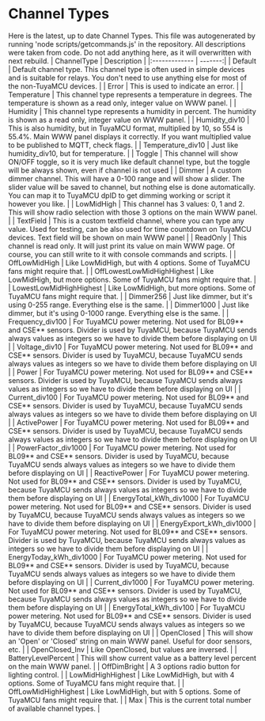 # Channel Types
Here is the latest, up to date Channel Types.
This file was autogenerated by running 'node scripts/getcommands.js' in the repository.
All descriptions were taken from code.
Do not add anything here, as it will overwritten with next rebuild.
| ChannelType     |  Description  |
|:------------- | -------:|
| Default |  Default channel type. This channel type is often used in simple devices and is suitable for relays. You don't need to use anything else for most of the non-TuyaMCU devices. |
| Error |  This is used to indicate an error. |
| Temperature |  This channel type represents a temperature in degrees. The temperature is shown as a read only, integer value on WWW panel. |
| Humidity |  This channel type represents a humidity in percent. The humidity is shown as a read only, integer value on WWW panel. |
| Humidity_div10 |  This is also humidity, but in TuyaMCU format, multiplied by 10, so 554 is 55.4%. Main WWW panel displays it correctly. If you want multiplied value to be published to MQTT, check flags. |
| Temperature_div10 |  Just like humidity_div10, but for temperature. |
| Toggle |  This channel will show ON/OFF toggle, so it is very much like default channel type, but the toggle will be always shown, even if channel is not used |
| Dimmer |  A custom dimmer channel. This will have a 0-100 range and will show a slider. The slider value will be saved to channel, but nothing else is done automatically. You can map it to TuyaMCU dpID to get dimming working or script it however you like. |
| LowMidHigh |  This channel has 3 values: 0, 1 and 2. This will show radio selection with those 3 options on the main WWW panel. |
| TextField |  This is a custom textfield channel, where you can type any value. Used for testing, can be also used for time countdown on TuyaMCU devices. Text field will be shown on main WWW panel |
| ReadOnly |  This channel is read only. It will just print its value on main WWW page. Of course, you can still write to it with console commands and scripts. |
| OffLowMidHigh |  Like LowMidHigh, but with 4 options. Some of TuyaMCU fans might require that. |
| OffLowestLowMidHighHighest |  Like LowMidHigh, but more options. Some of TuyaMCU fans might require that. |
| LowestLowMidHighHighest |  Like LowMidHigh, but more options. Some of TuyaMCU fans might require that. |
| Dimmer256 |  Just like dimmer, but it's using 0-255 range. Everything else is the same. |
| Dimmer1000 |  Just like dimmer, but it's using 0-1000 range. Everything else is the same. |
| Frequency_div100 |  For TuyaMCU power metering. Not used for BL09** and CSE** sensors. Divider is used by TuyaMCU, because TuyaMCU sends always values as integers so we have to divide them before displaying on UI |
| Voltage_div10 |  For TuyaMCU power metering. Not used for BL09** and CSE** sensors. Divider is used by TuyaMCU, because TuyaMCU sends always values as integers so we have to divide them before displaying on UI |
| Power |  For TuyaMCU power metering. Not used for BL09** and CSE** sensors. Divider is used by TuyaMCU, because TuyaMCU sends always values as integers so we have to divide them before displaying on UI |
| Current_div100 |  For TuyaMCU power metering. Not used for BL09** and CSE** sensors. Divider is used by TuyaMCU, because TuyaMCU sends always values as integers so we have to divide them before displaying on UI |
| ActivePower |  For TuyaMCU power metering. Not used for BL09** and CSE** sensors. Divider is used by TuyaMCU, because TuyaMCU sends always values as integers so we have to divide them before displaying on UI |
| PowerFactor_div1000 |  For TuyaMCU power metering. Not used for BL09** and CSE** sensors. Divider is used by TuyaMCU, because TuyaMCU sends always values as integers so we have to divide them before displaying on UI |
| ReactivePower |  For TuyaMCU power metering. Not used for BL09** and CSE** sensors. Divider is used by TuyaMCU, because TuyaMCU sends always values as integers so we have to divide them before displaying on UI |
| EnergyTotal_kWh_div1000 |  For TuyaMCU power metering. Not used for BL09** and CSE** sensors. Divider is used by TuyaMCU, because TuyaMCU sends always values as integers so we have to divide them before displaying on UI |
| EnergyExport_kWh_div1000 |  For TuyaMCU power metering. Not used for BL09** and CSE** sensors. Divider is used by TuyaMCU, because TuyaMCU sends always values as integers so we have to divide them before displaying on UI |
| EnergyToday_kWh_div1000 |  For TuyaMCU power metering. Not used for BL09** and CSE** sensors. Divider is used by TuyaMCU, because TuyaMCU sends always values as integers so we have to divide them before displaying on UI |
| Current_div1000 |  For TuyaMCU power metering. Not used for BL09** and CSE** sensors. Divider is used by TuyaMCU, because TuyaMCU sends always values as integers so we have to divide them before displaying on UI |
| EnergyTotal_kWh_div100 |  For TuyaMCU power metering. Not used for BL09** and CSE** sensors. Divider is used by TuyaMCU, because TuyaMCU sends always values as integers so we have to divide them before displaying on UI |
| OpenClosed |  This will show an 'Open' or 'Closed' string on main WWW panel. Useful for door sensors, etc. |
| OpenClosed_Inv |  Like OpenClosed, but values are inversed. |
| BatteryLevelPercent |  This will show current value as a battery level percent on the main WWW panel. |
| OffDimBright |  A 3 options radio button for lighting control. |
| LowMidHighHighest |  Like LowMidHigh, but with 4 options. Some of TuyaMCU fans might require that. |
| OffLowMidHighHighest |  Like LowMidHigh, but with 5 options. Some of TuyaMCU fans might require that. |
| Max |  This is the current total number of available channel types. |

